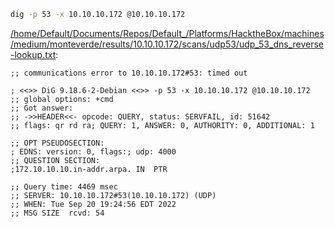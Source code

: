 ```bash
dig -p 53 -x 10.10.10.172 @10.10.10.172
```

[/home/Default/Documents/Repos/Default_/Platforms/HacktheBox/machines/medium/monteverde/results/10.10.10.172/scans/udp53/udp_53_dns_reverse-lookup.txt](file:///home/Default/Documents/Repos/Default_/Platforms/HacktheBox/machines/medium/monteverde/results/10.10.10.172/scans/udp53/udp_53_dns_reverse-lookup.txt):

```
;; communications error to 10.10.10.172#53: timed out

; <<>> DiG 9.18.6-2-Debian <<>> -p 53 -x 10.10.10.172 @10.10.10.172
;; global options: +cmd
;; Got answer:
;; ->>HEADER<<- opcode: QUERY, status: SERVFAIL, id: 51642
;; flags: qr rd ra; QUERY: 1, ANSWER: 0, AUTHORITY: 0, ADDITIONAL: 1

;; OPT PSEUDOSECTION:
; EDNS: version: 0, flags:; udp: 4000
;; QUESTION SECTION:
;172.10.10.10.in-addr.arpa.	IN	PTR

;; Query time: 4469 msec
;; SERVER: 10.10.10.172#53(10.10.10.172) (UDP)
;; WHEN: Tue Sep 20 19:24:56 EDT 2022
;; MSG SIZE  rcvd: 54



```
